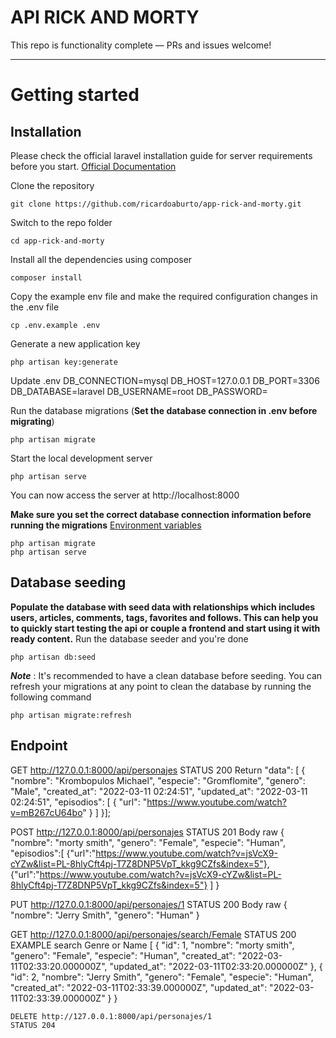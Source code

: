 
# API RICK AND MORTY


This repo is functionality complete — PRs and issues welcome!

----------

# Getting started

## Installation

Please check the official laravel installation guide for server requirements before you start. [Official Documentation](https://laravel.com/docs/8.0/installation#installation)


Clone the repository

    git clone https://github.com/ricardoaburto/app-rick-and-morty.git

Switch to the repo folder

    cd app-rick-and-morty

Install all the dependencies using composer

    composer install

Copy the example env file and make the required configuration changes in the .env file

    cp .env.example .env

Generate a new application key

    php artisan key:generate
    
Update .env
    DB_CONNECTION=mysql
    DB_HOST=127.0.0.1
    DB_PORT=3306
    DB_DATABASE=laravel
    DB_USERNAME=root
    DB_PASSWORD=

Run the database migrations (**Set the database connection in .env before migrating**)

    php artisan migrate

Start the local development server

    php artisan serve

You can now access the server at http://localhost:8000

    
**Make sure you set the correct database connection information before running the migrations** [Environment variables](#environment-variables)

    php artisan migrate
    php artisan serve

## Database seeding

**Populate the database with seed data with relationships which includes users, articles, comments, tags, favorites and follows. This can help you to quickly start testing the api or couple a frontend and start using it with ready content.**
Run the database seeder and you're done

    php artisan db:seed

***Note*** : It's recommended to have a clean database before seeding. You can refresh your migrations at any point to clean the database by running the following command

    php artisan migrate:refresh
    
## Endpoint

 GET http://127.0.0.1:8000/api/personajes
    STATUS 200
    Return
    "data": [
        {
            "nombre": "Krombopulos Michael",
            "especie": "Gromflomite",
            "genero": "Male",
            "created_at": "2022-03-11 02:24:51",
            "updated_at": "2022-03-11 02:24:51",
            "episodios": [
                {
                    "url": "https://www.youtube.com/watch?v=mB267cU64bo"
                }
            ]
        }];
        
   POST http://127.0.0.1:8000/api/personajes
   STATUS 201
    Body
        raw
            {
        "nombre": "morty smith",
        "genero": "Female",
        "especie": "Human",
        "episodios":[
            {"url":"https://www.youtube.com/watch?v=jsVcX9-cYZw&list=PL-8hlyCft4pj-T7Z8DNP5VpT_kkg9CZfs&index=5"},
            {"url":"https://www.youtube.com/watch?v=jsVcX9-cYZw&list=PL-8hlyCft4pj-T7Z8DNP5VpT_kkg9CZfs&index=5"}
            ]
        }
        
  PUT http://127.0.0.1:8000/api/personajes/1
  STATUS 200
    Body
        raw 
            {
            "nombre": "Jerry Smith",
            "genero": "Human"
            }
    
  GET http://127.0.0.1:8000/api/personajes/search/Female
  STATUS 200
       EXAMPLE search Genre or Name
        [
            {
                "id": 1,
                "nombre": "morty smith",
                "genero": "Female",
                "especie": "Human",
                "created_at": "2022-03-11T02:33:20.000000Z",
                "updated_at": "2022-03-11T02:33:20.000000Z"
            },
            {
                "id": 2,
                "nombre": "Jerry Smith",
                "genero": "Female",
                "especie": "Human",
                "created_at": "2022-03-11T02:33:39.000000Z",
                "updated_at": "2022-03-11T02:33:39.000000Z"
            }
         }
        
    DELETE http://127.0.0.1:8000/api/personajes/1
    STATUS 204
        
        
        
